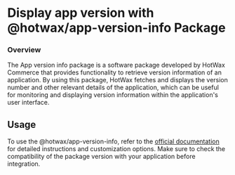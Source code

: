 # Display app version with @hotwax/app-version-info Package

### Overview

The App version info package is a software package developed by HotWax Commerce that provides functionality to retrieve version information of an application. By using this package, HotWax fetches and displays the version number and other relevant details of the application, which can be useful for monitoring and displaying version information within the application's user interface.

## Usage

To use the @hotwax/app-version-info, refer to the [official documentation](https://www.npmjs.com/package/@hotwax/app-version-info) for detailed instructions and customization options. Make sure to check the compatibility of the package version with your application before integration.

